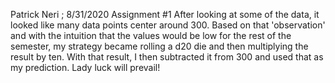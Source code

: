 Patrick Neri ; 8/31/2020 Assignment #1
After looking at some of the data, it looked like many data points center around 300.
Based on that 'observation' and with the intuition that the values would be low for the rest of the semester,
my strategy became rolling a d20 die and then multiplying the result by ten.
With that result, I then subtracted it from 300 and used that as my prediction. Lady luck will prevail!
